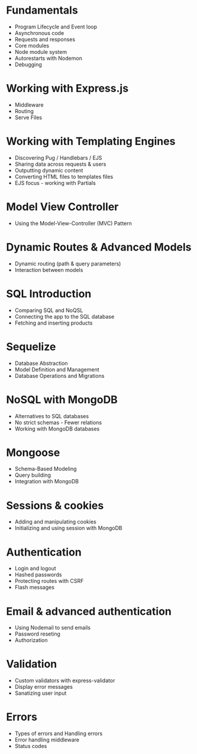 # Fundamentals

- Program Lifecycle and Event loop
- Asynchronous code
- Requests and responses
- Core modules
- Node module system
- Autorestarts with Nodemon
- Debugging

# Working with Express.js

- Middleware
- Routing
- Serve Files

# Working with Templating Engines

- Discovering Pug / Handlebars / EJS
- Sharing data across requests & users
- Outputting dynamic content
- Converting HTML files to templates files
- EJS focus - working with Partials

# Model View Controller

- Using the Model-View-Controller (MVC) Pattern

# Dynamic Routes & Advanced Models

- Dynamic routing (path & query parameters)
- Interaction between models

# SQL Introduction

- Comparing SQL and NoQSL
- Connecting the app to the SQL database
- Fetching and inserting products

# Sequelize

- Database Abstraction
- Model Definition and Management
- Database Operations and Migrations

# NoSQL with MongoDB

- Alternatives to SQL databases
- No strict schemas - Fewer relations
- Working with MongoDB databases

# Mongoose

- Schema-Based Modeling
- Query building
- Integration with MongoDB

# Sessions & cookies

- Adding and manipulating cookies
- Initializing and using session with MongoDB

# Authentication

- Login and logout
- Hashed passwords
- Protecting routes with CSRF
- Flash messages

# Email & advanced authentication

- Using Nodemail to send emails
- Password reseting
- Authorization

# Validation

- Custom validators with express-validator
- Display error messages
- Sanatizing user input

# Errors

- Types of errors and Handling errors
- Error handling middleware
- Status codes
